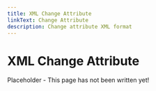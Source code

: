 ```yaml
---
title: XML Change Attribute
linkText: Change Attribute
description: Change attribute XML format
---
```


# XML Change Attribute

Placeholder - This page has not been written yet!
